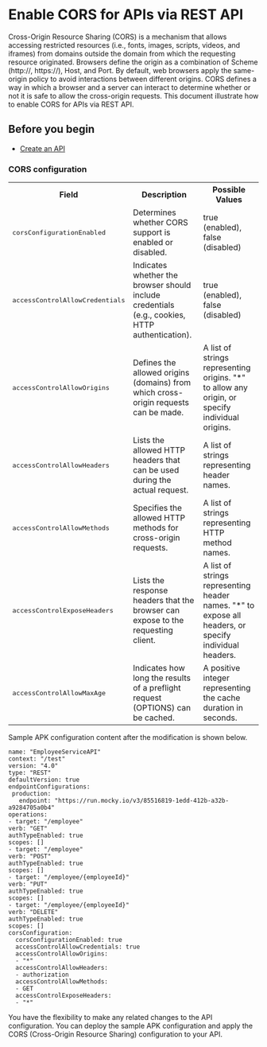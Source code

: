 # Enable CORS for APIs via REST API

Cross-Origin Resource Sharing (CORS) is a mechanism that allows accessing restricted resources (i.e., fonts, images, scripts, videos, and iframes) from domains outside the domain from which the requesting resource originated. Browsers define the origin as a combination of Scheme (http://, https://), Host, and Port. By default, web browsers apply the same-origin policy to avoid interactions between different origins. CORS defines a way in which a browser and a server can interact to determine whether or not it is safe to allow the cross-origin requests. This document illustrate how to enable CORS for APIs via REST API. 

## Before you begin

- [Create an API](../../../get-started/quick-start-guide.md)

### CORS configuration

<table>
    <tbody>
        <tr>
            <th colspan="2">Field</th>
            <th>Description</th>
            <th>Possible Values</th>
        </tr>
        <tr>
            <td colspan="2" class="confluenceTd"><pre>corsConfigurationEnabled</pre></td>
            <td class="confluenceTd">Determines whether CORS support is enabled or disabled.</td>
            <td class="confluenceTd">true (enabled), false (disabled)</td>
        </tr>
        <tr>
            <td colspan="2" class="confluenceTd"><pre>accessControlAllowCredentials</pre></td>
            <td class="confluenceTd">Indicates whether the browser should include credentials (e.g., cookies, HTTP authentication).</td>
            <td class="confluenceTd">true (enabled), false (disabled)</td>
        </tr>
        <tr>
            <td colspan="2" class="confluenceTd"><pre>accessControlAllowOrigins</pre></td>
            <td class="confluenceTd">Defines the allowed origins (domains) from which cross-origin requests can be made.</td>
            <td class="confluenceTd">A list of strings representing origins. "*" to allow any origin, or specify individual origins.</td>
        </tr>
        <tr>
            <td colspan="2" class="confluenceTd"><pre>accessControlAllowHeaders</pre></td>
            <td class="confluenceTd">Lists the allowed HTTP headers that can be used during the actual request.</td>
            <td class="confluenceTd">A list of strings representing header names.</td>
        </tr>
        <tr>
            <td colspan="2" class="confluenceTd"><pre>accessControlAllowMethods</pre></td>
            <td class="confluenceTd">Specifies the allowed HTTP methods for cross-origin requests.</td>
            <td class="confluenceTd">A list of strings representing HTTP method names.</td>
        </tr>
        <tr>
            <td colspan="2" class="confluenceTd"><pre>accessControlExposeHeaders</pre></td>
            <td class="confluenceTd">Lists the response headers that the browser can expose to the requesting client.</td>
            <td class="confluenceTd">A list of strings representing header names. "*" to expose all headers, or specify individual headers.</td>
        </tr>
        <tr>
            <td colspan="2" class="confluenceTd"><pre>accessControlAllowMaxAge</pre></td>
            <td class="confluenceTd">Indicates how long the results of a preflight request (OPTIONS) can be cached.</td>
            <td class="confluenceTd">A positive integer representing the cache duration in seconds.</td>
        </tr>
    </tbody>
</table>


   Sample APK configuration content after the modification is shown below.
   ```
   name: "EmployeeServiceAPI"
   context: "/test"
   version: "4.0"
   type: "REST"
   defaultVersion: true
   endpointConfigurations:
    production:
      endpoint: "https://run.mocky.io/v3/85516819-1edd-412b-a32b-a9284705a0b4"
   operations:
   - target: "/employee"
   verb: "GET"
   authTypeEnabled: true
   scopes: []
   - target: "/employee"
   verb: "POST"
   authTypeEnabled: true
   scopes: []
   - target: "/employee/{employeeId}"
   verb: "PUT"
   authTypeEnabled: true
   scopes: []
   - target: "/employee/{employeeId}"
   verb: "DELETE"
   authTypeEnabled: true
   scopes: []
   corsConfiguration:
     corsConfigurationEnabled: true
     accessControlAllowCredentials: true
     accessControlAllowOrigins:
     - "*"
     accessControlAllowHeaders:
     - authorization
     accessControlAllowMethods:
     - GET
     accessControlExposeHeaders:
     - "*"
   ```
   
You have the flexibility to make any related changes to the API configuration. You can deploy the sample APK configuration and apply the CORS (Cross-Origin Resource Sharing) configuration to your API.